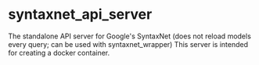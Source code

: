 # syntaxnet_api_server
The standalone API server for Google's SyntaxNet (does not reload models every query; can be used with syntaxnet_wrapper)
This server is intended for creating a docker container.
